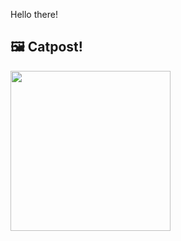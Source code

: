 Hello there!



## 🖼️ Catpost!

<sub>
    <img src="https://cdn2.thecatapi.com/images/ZsDScjOEa.jpg" height="256">
</sub>

